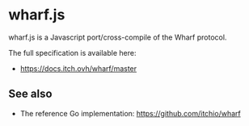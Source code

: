 # wharf.js

wharf.js is a Javascript port/cross-compile of the Wharf protocol.

The full specification is available here:

  * <https://docs.itch.ovh/wharf/master>

## See also

  * The reference Go implementation: <https://github.com/itchio/wharf>
